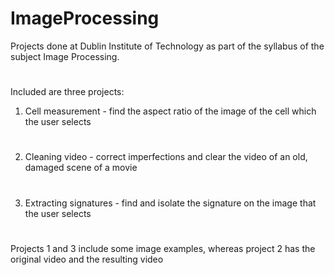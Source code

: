 # ImageProcessing
Projects done at Dublin Institute of Technology as part of the syllabus of the subject Image Processing.
#
Included are three projects:
  1. Cell measurement - find the aspect ratio of the image of the cell which the user selects
#
  2. Cleaning video - correct imperfections and clear the video of an old, damaged scene of a movie
#
  3. Extracting signatures - find and isolate the signature on the image that the user selects
#
Projects 1 and 3 include some image examples, whereas project 2 has the original video and the resulting video
